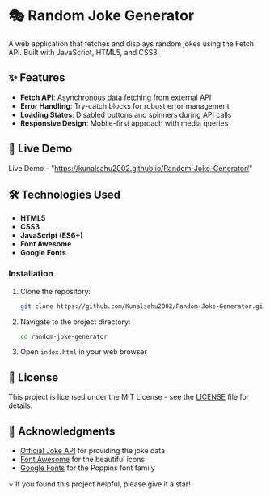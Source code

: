 # 🎭 Random Joke Generator

A web application that fetches and displays random jokes using the Fetch API. Built with  JavaScript, HTML5, and CSS3.

## ✨ Features

- **Fetch API**: Asynchronous data fetching from external API
- **Error Handling**: Try-catch blocks for robust error management
- **Loading States**: Disabled buttons and spinners during API calls
- **Responsive Design**: Mobile-first approach with media queries


## 🚀 Live Demo

Live Demo - "https://kunalsahu2002.github.io/Random-Joke-Generator/"

## 🛠️ Technologies Used

- **HTML5**
- **CSS3**
- **JavaScript (ES6+)**
- **Font Awesome**
- **Google Fonts**


### Installation
1. Clone the repository:
   ```bash
   git clone https://github.com/Kunalsahu2002/Random-Joke-Generator.git
   ```

2. Navigate to the project directory:
   ```bash
   cd random-joke-generator
   ```

3. Open `index.html` in your web browser


## 📄 License

This project is licensed under the MIT License - see the [LICENSE](LICENSE) file for details.

## 🙏 Acknowledgments

- [Official Joke API](https://official-joke-api.appspot.com/) for providing the joke data
- [Font Awesome](https://fontawesome.com/) for the beautiful icons
- [Google Fonts](https://fonts.google.com/) for the Poppins font family


⭐ If you found this project helpful, please give it a star! 